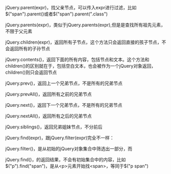 jQuery.parent(expr)，找父亲节点，可以传入expr进行过滤，比如$("span").parent()或者$("span").parent(".class")

jQuery.parents(expr)，类似于jQuery.parents(expr),但是是查找所有祖先元素，不限于父元素

jQuery.children(expr)，返回所有子节点，这个方法只会返回直接的孩子节点，不会返回所有的子孙节点

jQuery.contents()，返回下面的所有内容，包括节点和文本。这个方法和children()的区别就在于，包括空白文本，也会被作为一个jQuery对象返回，children()则只会返回节点

jQuery.prev()，返回上一个兄弟节点，不是所有的兄弟节点

jQuery.prevAll()，返回所有之前的兄弟节点

jQuery.next()，返回下一个兄弟节点，不是所有的兄弟节点

jQuery.nextAll()，返回所有之后的兄弟节点

jQuery.siblings()，返回兄弟姐妹节点，不分前后

jQuery.find(expr)，跟jQuery.filter(expr)完全不一样：

jQuery.filter()，是从初始的jQuery对象集合中筛选出一部分，而

jQuery.find()，的返回结果，不会有初始集合中的内容，比如$("p").find("span")，是从<p>元素开始找<span>，等同于$("p span")